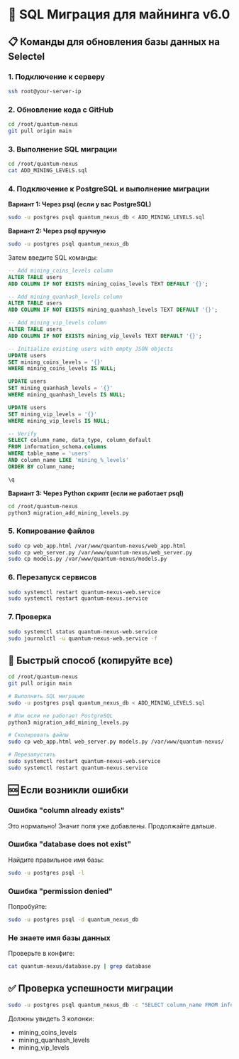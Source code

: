 # 🚀 SQL Миграция для майнинга v6.0

## 📋 Команды для обновления базы данных на Selectel

### 1. Подключение к серверу
```bash
ssh root@your-server-ip
```

### 2. Обновление кода с GitHub
```bash
cd /root/quantum-nexus
git pull origin main
```

### 3. Выполнение SQL миграции
```bash
cd /root/quantum-nexus
cat ADD_MINING_LEVELS.sql
```

### 4. Подключение к PostgreSQL и выполнение миграции

**Вариант 1: Через psql (если у вас PostgreSQL)**
```bash
sudo -u postgres psql quantum_nexus_db < ADD_MINING_LEVELS.sql
```

**Вариант 2: Через psql вручную**
```bash
sudo -u postgres psql quantum_nexus_db
```

Затем введите SQL команды:
```sql
-- Add mining_coins_levels column
ALTER TABLE users 
ADD COLUMN IF NOT EXISTS mining_coins_levels TEXT DEFAULT '{}';

-- Add mining_quanhash_levels column
ALTER TABLE users 
ADD COLUMN IF NOT EXISTS mining_quanhash_levels TEXT DEFAULT '{}';

-- Add mining_vip_levels column
ALTER TABLE users 
ADD COLUMN IF NOT EXISTS mining_vip_levels TEXT DEFAULT '{}';

-- Initialize existing users with empty JSON objects
UPDATE users 
SET mining_coins_levels = '{}' 
WHERE mining_coins_levels IS NULL;

UPDATE users 
SET mining_quanhash_levels = '{}' 
WHERE mining_quanhash_levels IS NULL;

UPDATE users 
SET mining_vip_levels = '{}' 
WHERE mining_vip_levels IS NULL;

-- Verify
SELECT column_name, data_type, column_default 
FROM information_schema.columns 
WHERE table_name = 'users' 
AND column_name LIKE 'mining_%_levels'
ORDER BY column_name;

\q
```

**Вариант 3: Через Python скрипт (если не работает psql)**
```bash
cd /root/quantum-nexus
python3 migration_add_mining_levels.py
```

### 5. Копирование файлов
```bash
sudo cp web_app.html /var/www/quantum-nexus/web_app.html
sudo cp web_server.py /var/www/quantum-nexus/web_server.py
sudo cp models.py /var/www/quantum-nexus/models.py
```

### 6. Перезапуск сервисов
```bash
sudo systemctl restart quantum-nexus-web.service
sudo systemctl restart quantum-nexus.service
```

### 7. Проверка
```bash
sudo systemctl status quantum-nexus-web.service
sudo journalctl -u quantum-nexus-web.service -f
```

## 🚀 Быстрый способ (копируйте все)

```bash
cd /root/quantum-nexus
git pull origin main

# Выполнить SQL миграцию
sudo -u postgres psql quantum_nexus_db < ADD_MINING_LEVELS.sql

# Или если не работает PostgreSQL
python3 migration_add_mining_levels.py

# Скопировать файлы
sudo cp web_app.html web_server.py models.py /var/www/quantum-nexus/

# Перезапустить
sudo systemctl restart quantum-nexus-web.service
sudo systemctl restart quantum-nexus.service
```

## 🆘 Если возникли ошибки

### Ошибка "column already exists"
Это нормально! Значит поля уже добавлены. Продолжайте дальше.

### Ошибка "database does not exist"
Найдите правильное имя базы:
```bash
sudo -u postgres psql -l
```

### Ошибка "permission denied"
Попробуйте:
```bash
sudo -u postgres psql -d quantum_nexus_db
```

### Не знаете имя базы данных
Проверьте в конфиге:
```bash
cat quantum-nexus/database.py | grep database
```

## ✅ Проверка успешности миграции

```bash
sudo -u postgres psql quantum_nexus_db -c "SELECT column_name FROM information_schema.columns WHERE table_name='users' AND column_name LIKE 'mining_%_levels';"
```

Должны увидеть 3 колонки:
- mining_coins_levels
- mining_quanhash_levels
- mining_vip_levels

